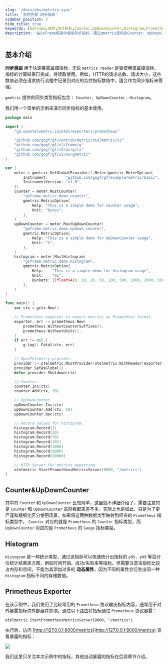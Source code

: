 ```yaml
---
slug: '/docs/obs/metrics-sync'
title: '监控告警-同步指标'
sidebar_position: 2
hide_title: true
keywords: [GoFrame,监控,同步指标,Counter,UpDownCounter,Histogram,Prometheus,OpenTelemetry,指标导出,性能监控]
description: '在GoFrame框架中使用同步指标，通过gmetric提供的Counter、UpDownCounter和Histogram等类型快速暴露和记录HTTP请求的相关数据。利用Prometheus协议实现指标输出，以供外部监控工具抓取和分析，达到有效的性能监控和管理。'
---
```


## 基本介绍

**同步类型** 用于快速暴露监控指标，无论 `metrics reader` 是否使用该监控指标，指标的计算结果已完成，待读取使用。例如，HTTP的请求总数、请求大小，这些数值必须在请求执行流程中记录到对应的监控指标数值中，适合作为同步指标来管理。

`gmetric` 提供的同步类型指标包含： `Counter, UpDownCounter, Histogram`。

我们用一个简单的示例来演示同步指标的基本使用。

```go
package main

import (
    "go.opentelemetry.io/otel/exporters/prometheus"

    "github.com/gogf/gf/contrib/metric/otelmetric/v2"
    "github.com/gogf/gf/v2/frame/g"
    "github.com/gogf/gf/v2/os/gctx"
    "github.com/gogf/gf/v2/os/gmetric"
)

var (
    meter = gmetric.GetGlobalProvider().Meter(gmetric.MeterOption{
        Instrument:        "github.com/gogf/gf/example/metric/basic",
        InstrumentVersion: "v1.0",
    })
    counter = meter.MustCounter(
        "goframe.metric.demo.counter",
        gmetric.MetricOption{
            Help: "This is a simple demo for Counter usage",
            Unit: "bytes",
        },
    )
    upDownCounter = meter.MustUpDownCounter(
        "goframe.metric.demo.updown_counter",
        gmetric.MetricOption{
            Help: "This is a simple demo for UpDownCounter usage",
            Unit: "%",
        },
    )
    histogram = meter.MustHistogram(
        "goframe.metric.demo.histogram",
        gmetric.MetricOption{
            Help:    "This is a simple demo for histogram usage",
            Unit:    "ms",
            Buckets: []float64{0, 10, 20, 50, 100, 500, 1000, 2000, 5000, 10000},
        },
    )
)

func main() {
    var ctx = gctx.New()

    // Prometheus exporter to export metrics as Prometheus format.
    exporter, err := prometheus.New(
        prometheus.WithoutCounterSuffixes(),
        prometheus.WithoutUnits(),
    )
    if err != nil {
        g.Log().Fatal(ctx, err)
    }

    // OpenTelemetry provider.
    provider := otelmetric.MustProvider(otelmetric.WithReader(exporter))
    provider.SetAsGlobal()
    defer provider.Shutdown(ctx)

    // Counter.
    counter.Inc(ctx)
    counter.Add(ctx, 10)

    // UpDownCounter.
    upDownCounter.Inc(ctx)
    upDownCounter.Add(ctx, 10)
    upDownCounter.Dec(ctx)

    // Record values for histogram.
    histogram.Record(1)
    histogram.Record(20)
    histogram.Record(30)
    histogram.Record(101)
    histogram.Record(2000)
    histogram.Record(9000)
    histogram.Record(20000)

    // HTTP Server for metrics exporting.
    otelmetric.StartPrometheusMetricsServer(8000, "/metrics")
}
```

## Counter&UpDownCounter

其中的 `Counter` 和 `UpDownCounter` 比较简单，这里就不详细介绍了，需要注意的是 `Counter` 和 `UpDownCounter` 虽然看起来差不多，实际上也是如此，只是为了更严谨和精细化区分使用场景。如果将这两种数据类型映射到经典的 `Prometheus` 指标类型中， `Counter` 对应的就是 `Prometheus` 的 `Counter` 指标类型，而 `UpDownCounter` 对应的是 `Prometheus` 的 `Gauge` 指标类型。

## Histogram

`Histogram` 是一种统计类型，通过该指标可以快速统计出指标的 `p95, p99` 等百分位统计结果直方图，例如时间开销、成功/失败率等指标。但需要注意该指标比较占内存和空间，不能为其添加过多的 **动态属性**，因为不同的属性会衍生出同一种 `Histogram` 指标不同的存储数值。

## Primetheus Exporter

在该示例中，我们使用了比较常用的 `Prometheus` 协议输出指标内容，通常用于对外暴露指标供外部组件抓取。通过以下路由将指标通过 `Prometheus` 协议暴露：

```
otelmetric.StartPrometheusMetricsServer(8000, "/metrics")
```

执行后，访问 [http://127.0.0.1:8000/metrics](http://127.0.0.1:8000/metrics) 查看暴露的指标：

![](/markdown/50c5c45e521aa19633873aa9f9186ac3.png)

我们这里只关注本次示例中的指标，其他自动暴露的指标在后续章节介绍。